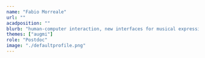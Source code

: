 ```yaml
---
name: "Fabio Morreale"
url: ""
acadposition: ""
blurb: "human-computer interaction, new interfaces for musical expression, interactive art, augmented instruments"
themes: ["augmi"]
role: "Postdoc"
image: "./defaultprofile.png"
---
```

